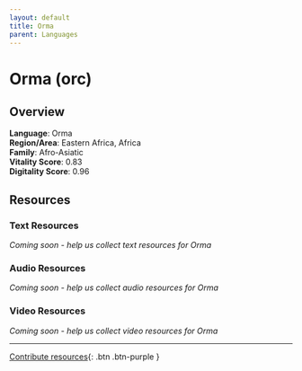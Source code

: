 ```yaml
---
layout: default
title: Orma
parent: Languages
---
```


# Orma (orc)

## Overview

**Language**: Orma  
**Region/Area**: Eastern Africa, Africa  
**Family**: Afro-Asiatic  
**Vitality Score**: 0.83  
**Digitality Score**: 0.96  

## Resources

### Text Resources
*Coming soon - help us collect text resources for Orma*

### Audio Resources
*Coming soon - help us collect audio resources for Orma*

### Video Resources
*Coming soon - help us collect video resources for Orma*

---

[Contribute resources](https://fairtrain.github.io/){: .btn .btn-purple }
